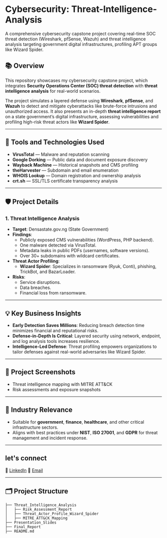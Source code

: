 # Cybersecurity: Threat-Intelligence-Analysis
A comprehensive cybersecurity capstone project covering real-time SOC threat detection (Wireshark, pfSense, Wazuh) and threat intelligence analysis targeting government digital infrastructures, profiling APT groups like Wizard Spider.

## 📚 Overview
This repository showcases my cybersecurity capstone project, which integrates **Security Operations Center (SOC) threat detection** with **threat intelligence analysis** for real-world scenarios.

The project simulates a layered defense using **Wireshark**, **pfSense**, and **Wazuh** to detect and mitigate cyberattacks like brute-force intrusions and unauthorized access. It also presents an in-depth **threat intelligence report** on a state government’s digital infrastructure, assessing vulnerabilities and profiling high-risk threat actors like **Wizard Spider**.

---

## 🔧 Tools and Technologies Used
- **VirusTotal** — Malware and reputation scanning
- **Google Dorking** — Public data and document exposure discovery
- **Wayback Machine** — Historical snapshots and CMS profiling
- **theHarvester** — Subdomain and email enumeration
- **WHOIS Lookup** — Domain registration and ownership analysis
- **crt.sh** — SSL/TLS certificate transparency analysis

---

## 🛡️ Project Details

### 1. Threat Intelligence Analysis
- **Target**: Densastate.gov.ng (State Government)
- **Findings**:
  - Publicly exposed CMS vulnerabilities (WordPress, PHP backend).
  - One malware detected via VirusTotal.
  - Metadata leaks in public PDFs (usernames, software versions).
  - Over 30+ subdomains with wildcard certificates.
- **Threat Actor Profiling**:
  - **Wizard Spider**: Specializes in ransomware (Ryuk, Conti), phishing, TrickBot, and BazarLoader.
- **Risks**:
  - Service disruptions.
  - Data breaches.
  - Financial loss from ransomware.

---

## 💡 Key Business Insights
- **Early Detection Saves Millions**: Reducing breach detection time minimizes financial and reputational risks.
- **Defense-in-Depth Is Critical**: Layered security using network, endpoint, and log analysis tools increases resilience.
- **Intelligence-Led Defense**: Threat profiling empowers organizations to tailor defenses against real-world adversaries like Wizard Spider.

---

## 📸 Project Screenshots
- Threat intelligence mapping with MITRE ATT&CK
- Risk assessments and exposure snapshots

---

## 🚀 Industry Relevance
- Suitable for **government**, **finance**, **healthcare**, and other critical infrastructure sectors.
- Aligns with best practices under **NIST**, **ISO 27001**, and **GDPR** for threat management and incident response.

---
## let's connect
🔗 [LinkedIn](https://linkedin.com/in/kiridi-david)
📧 [Email](mailto:kirididavid@gmail.com)

---

## 🗂️ Project Structure
```plaintext
├── Threat_Intelligence_Analysis
│   ├── Risk_Assessment_Report
│   ├── Threat_Actor_Profile_Wizard_Spider
│   ├── MITRE_ATT&CK_Mapping
├── Presentation_Slides
├── Final_Report
├── README.md
